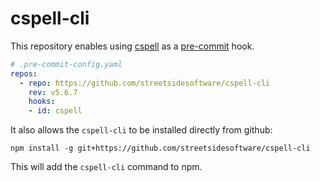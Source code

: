# cspell-cli

This repository enables using [cspell](https://github.com/streetsidesoftware/cspell) as a [pre-commit](https://pre-commit.com) hook.

```yaml
# .pre-commit-config.yaml
repos:
  - repo: https://github.com/streetsidesoftware/cspell-cli
    rev: v5.6.7
    hooks:
    - id: cspell
```

It also allows the `cspell-cli` to be installed directly from github:

```
npm install -g git+https://github.com/streetsidesoftware/cspell-cli
```

This will add the `cspell-cli` command to npm.
